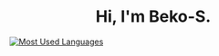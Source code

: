 <h1 align="center">Hi, I'm Beko-S. </h1>

[![Most Used Languages](https://github-readme-stats.vercel.app/api/top-langs/?username=Beko-S&theme=radical)](https://github.com/anuraghazra/github-readme-stats)




